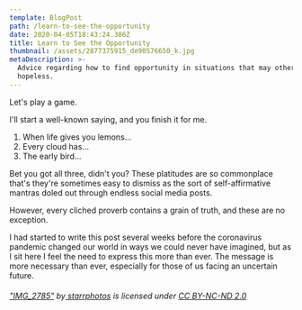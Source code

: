 ```yaml
---
template: BlogPost
path: /learn-to-see-the-opportunity
date: 2020-04-05T18:43:24.386Z
title: Learn to See the Opportunity
thumbnail: /assets/2877375915_de90576650_k.jpg
metaDescription: >-
  Advice regarding how to find opportunity in situations that may otherwise seem
  hopeless.
---
```

Let's play a game.

I'll start a well-known saying, and you finish it for me.

1. When life gives you lemons...
2. Every cloud has...
3. The early bird...

Bet you got all three, didn't you? These platitudes are so commonplace that's they're sometimes easy to dismiss as the sort of self-affirmative mantras doled out through endless social media posts.

However, every cliched proverb contains a grain of truth, and these are no exception.

I had started to write this post several weeks before the coronavirus pandemic changed our world in ways we could never have imagined, but as I sit here I feel the need to express this more than ever. The message is more necessary than ever, especially for those of us facing an uncertain future.

###### ["IMG_2785"](https://www.flickr.com/photos/86351510@N00/2877375915) by[ starrphotos](https://www.flickr.com/photos/86351510@N00) is licensed under [CC BY-NC-ND 2.0](https://creativecommons.org/licenses/by-nc-nd/2.0/?ref=ccsearch&atype=rich)